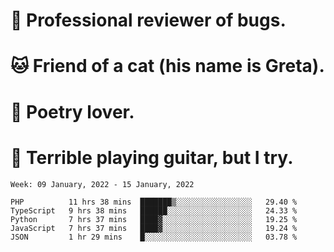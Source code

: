 # 🐛 Professional reviewer of bugs.
# 🐱 Friend of a cat (his name is Greta).
# 📜 Poetry lover.
# 🎸 Terrible playing guitar, but I try.

<!--START_SECTION:waka-->
```text
Week: 09 January, 2022 - 15 January, 2022

PHP          11 hrs 38 mins  ███████▒░░░░░░░░░░░░░░░░░   29.40 % 
TypeScript   9 hrs 38 mins   ██████░░░░░░░░░░░░░░░░░░░   24.33 % 
Python       7 hrs 37 mins   ████▓░░░░░░░░░░░░░░░░░░░░   19.25 % 
JavaScript   7 hrs 37 mins   ████▓░░░░░░░░░░░░░░░░░░░░   19.24 % 
JSON         1 hr 29 mins    █░░░░░░░░░░░░░░░░░░░░░░░░   03.78 % 
```
<!--END_SECTION:waka-->
